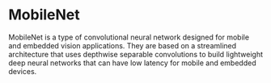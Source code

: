 # MobileNet
MobileNet is a type of convolutional neural network designed for mobile and embedded vision applications. They are based on a streamlined architecture that uses depthwise separable convolutions to build lightweight deep neural networks that can have low latency for mobile and embedded devices.
